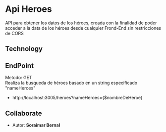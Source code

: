 # Api Heroes

API para obtener los datos de los héroes, creada con la finalidad de poder
acceder a la data de los héroes  desde cualquier Frond-End sin restricciones de CORS

Technology 
---



EndPoint
---
Metodo: GET  
Realiza la busqueda de héroes basado en un string especificado "nameHeroes"
* http://localhost:3005/heroes?nameHeroes={$nombreDeHeroe}

Collaborate
---
- Autor: **Soraimar Bernal**
